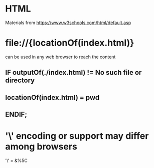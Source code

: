 # HTML
Materials from 
https://www.w3schools.com/html/default.asp
# file://{locationOf(index.html)} 
can be used in any web browser to reach the content

## IF outputOf(./index.html) != No such file or directory
##     locationOf(index.html) = pwd
## ENDIF;
  
# '\\' encoding or support may differ among browsers
\'\\' = &%5C
